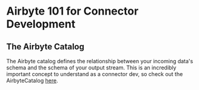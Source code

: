 # Airbyte 101 for Connector Development

## The Airbyte Catalog

The Airbyte catalog defines the relationship between your incoming data's schema and the schema of your output stream. This is an incredibly important concept to understand as a connector dev, so check out the AirbyteCatalog [here](../10-understanding-airbyte/01-beginners-guide-to-catalog.md).


